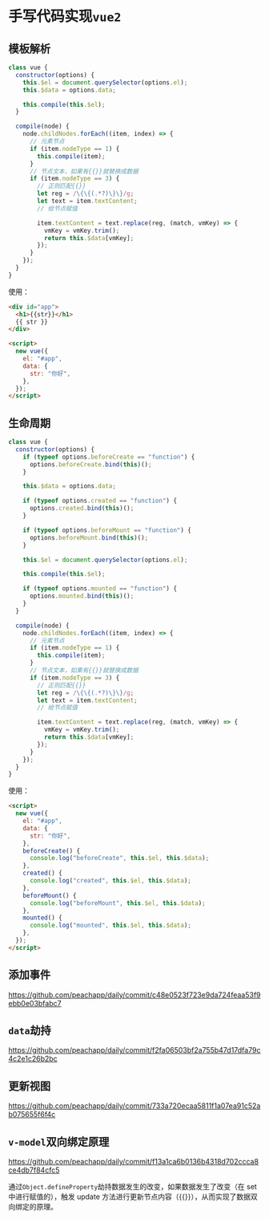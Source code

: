 # 手写代码实现`vue2`

## 模板解析

```js
class vue {
  constructor(options) {
    this.$el = document.querySelector(options.el);
    this.$data = options.data;

    this.compile(this.$el);
  }

  compile(node) {
    node.childNodes.forEach((item, index) => {
      // 元素节点
      if (item.nodeType == 1) {
        this.compile(item);
      }
      // 节点文本，如果有{{}}就替换成数据
      if (item.nodeType == 3) {
        // 正则匹配{{}}
        let reg = /\{\{(.*?)\}\}/g;
        let text = item.textContent;
        // 给节点赋值

        item.textContent = text.replace(reg, (match, vmKey) => {
          vmKey = vmKey.trim();
          return this.$data[vmKey];
        });
      }
    });
  }
}
```

使用：

```html
<div id="app">
  <h1>{{str}}</h1>
  {{ str }}
</div>

<script>
  new vue({
    el: "#app",
    data: {
      str: "你好",
    },
  });
</script>
```

## 生命周期

```js
class vue {
  constructor(options) {
    if (typeof options.beforeCreate == "function") {
      options.beforeCreate.bind(this)();
    }

    this.$data = options.data;

    if (typeof options.created == "function") {
      options.created.bind(this)();
    }

    if (typeof options.beforeMount == "function") {
      options.beforeMount.bind(this)();
    }

    this.$el = document.querySelector(options.el);

    this.compile(this.$el);

    if (typeof options.mounted == "function") {
      options.mounted.bind(this)();
    }
  }

  compile(node) {
    node.childNodes.forEach((item, index) => {
      // 元素节点
      if (item.nodeType == 1) {
        this.compile(item);
      }
      // 节点文本，如果有{{}}就替换成数据
      if (item.nodeType == 3) {
        // 正则匹配{{}}
        let reg = /\{\{(.*?)\}\}/g;
        let text = item.textContent;
        // 给节点赋值

        item.textContent = text.replace(reg, (match, vmKey) => {
          vmKey = vmKey.trim();
          return this.$data[vmKey];
        });
      }
    });
  }
}
```

使用：

```html
<script>
  new vue({
    el: "#app",
    data: {
      str: "你好",
    },
    beforeCreate() {
      console.log("beforeCreate", this.$el, this.$data);
    },
    created() {
      console.log("created", this.$el, this.$data);
    },
    beforeMount() {
      console.log("beforeMount", this.$el, this.$data);
    },
    mounted() {
      console.log("mounted", this.$el, this.$data);
    },
  });
</script>
```

## 添加事件

https://github.com/peachapp/daily/commit/c48e0523f723e9da724feaa53f9ebb0e03bfabc7

## `data`劫持

https://github.com/peachapp/daily/commit/f2fa06503bf2a755b47d17dfa79c4c2e1c26b2bc

## 更新视图

https://github.com/peachapp/daily/commit/733a720ecaa5811f1a07ea91c52ab075655f6f4c

## `v-model`双向绑定原理

https://github.com/peachapp/daily/commit/f13a1ca6b0136b4318d702ccca8ce4db7f84cfc5

通过`Object.defineProperty`劫持数据发生的改变，如果数据发生了改变（在 set 中进行赋值的），触发 update 方法进行更新节点内容（{{}}），从而实现了数据双向绑定的原理。
